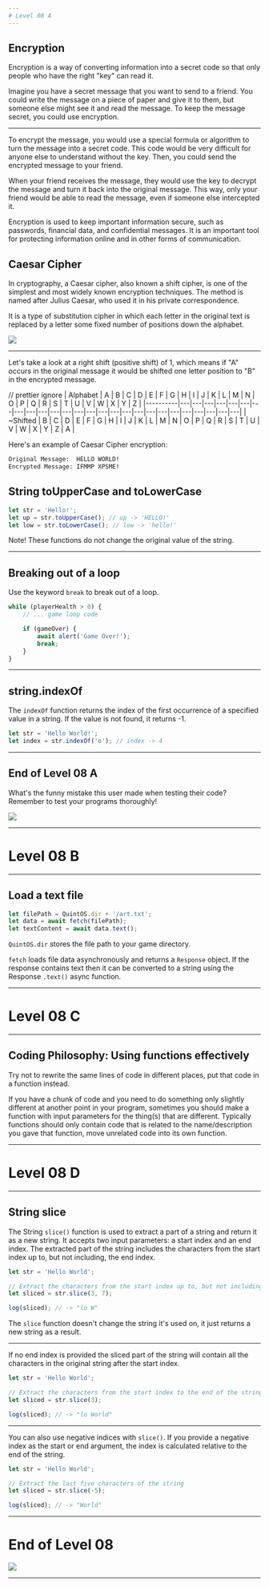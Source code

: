 ```yaml
---
# Level 08 A
---
```


## Encryption

Encryption is a way of converting information into a secret code so that only people who have the right "key" can read it.

Imagine you have a secret message that you want to send to a friend. You could write the message on a piece of paper and give it to them, but someone else might see it and read the message. To keep the message secret, you could use encryption.

---

To encrypt the message, you would use a special formula or algorithm to turn the message into a secret code. This code would be very difficult for anyone else to understand without the key. Then, you could send the encrypted message to your friend.

When your friend receives the message, they would use the key to decrypt the message and turn it back into the original message. This way, only your friend would be able to read the message, even if someone else intercepted it.

Encryption is used to keep important information secure, such as passwords, financial data, and confidential messages. It is an important tool for protecting information online and in other forms of communication.

## Caesar Cipher

In cryptography, a Caesar cipher, also known a shift cipher, is one of the simplest and most widely known encryption techniques. The method is named after Julius Caesar, who used it in his private correspondence.

It is a type of substitution cipher in which each letter in the original text is replaced by a letter some fixed number of positions down the alphabet.

![](https://upload.wikimedia.org/wikipedia/commons/thumb/4/4a/Caesar_cipher_left_shift_of_3.svg/2880px-Caesar_cipher_left_shift_of_3.svg.png)

---

Let's take a look at a right shift (positive shift) of 1, which means if "A" occurs in the original message it would be shifted one letter position to "B" in the encrypted message.

// prettier ignore
| Alphabet | A | B | C | D | E | F | G | H | I | J | K | L | M | N | O | P | Q | R | S | T | U | V | W | X | Y | Z |
|----------|---|---|---|---|---|---|---|---|---|---|---|---|---|---|---|---|---|---|---|---|---|---|---|---|---|---|
| ~Shifted | B | C | D | E | F | G | H | I | J | K | L | M | N | O | P | Q | R | S | T | U | V | W | X | Y | Z | A |

Here's an example of Caesar Cipher encryption:

```txt
Original Message:  HELLO WORLD!
Encrypted Message: IFMMP XPSME!
```

## String toUpperCase and toLowerCase

```js
let str = 'Hello!';
let up = str.toUpperCase(); // up -> 'HELLO!'
let low = str.toLowerCase(); // low -> 'hello!'
```

Note! These functions do not change the original value of the string.

---

## Breaking out of a loop

Use the keyword `break` to break out of a loop.

```js
while (playerHealth > 0) {
	// ... game loop code

	if (gameOver) {
		await alert('Game Over!');
		break;
	}
}
```

---

## string.indexOf

The `indexOf` function returns the index of the first occurrence of a specified value in a string. If the value is not found, it returns -1.

```js
let str = 'Hello World!';
let index = str.indexOf('o'); // index -> 4
```

---

## End of Level 08 A

What's the funny mistake this user made when testing their code? Remember to test your programs thoroughly!

![](../src/memes/08_1.jpeg)

---

# Level 08 B

---

## Load a text file

```js
let filePath = QuintOS.dir + '/art.txt';
let data = await fetch(filePath);
let textContent = await data.text();
```

`QuintOS.dir` stores the file path to your game directory.

`fetch` loads file data asynchronously and returns a `Response` object. If the response contains text then it can be converted to a string using the Response `.text()` async function.

---

# Level 08 C

---

## Coding Philosophy: Using functions effectively

Try not to rewrite the same lines of code in different places, put that code in a function instead.

If you have a chunk of code and you need to do something only slightly different at another point in your program, sometimes you should make a function with input parameters for the thing(s) that are different. Typically functions should only contain code that is related to the name/description you gave that function, move unrelated code into its own function.

---

# Level 08 D

---

## String slice

The String `slice()` function is used to extract a part of a string and return it as a new string. It accepts two input parameters: a start index and an end index. The extracted part of the string includes the characters from the start index up to, but not including, the end index.

```js
let str = 'Hello World';

// Extract the characters from the start index up to, but not including, the end index
let sliced = str.slice(3, 7);

log(sliced); // -> "lo W"
```

The `slice` function doesn't change the string it's used on, it just returns a new string as a result.

---

If no end index is provided the sliced part of the string will contain all the characters in the original string after the start index.

```js
let str = 'Hello World';

// Extract the characters from the start index to the end of the string
let sliced = str.slice(3);

log(sliced); // -> "lo World"
```

---

You can also use negative indices with `slice()`. If you provide a negative index as the start or end argument, the index is calculated relative to the end of the string.

```js
let str = 'Hello World';

// Extract the last five characters of the string
let sliced = str.slice(-5);

log(sliced); // -> "World"
```

---

# End of Level 08

![](../src/memes/08_0.jpeg)

---
